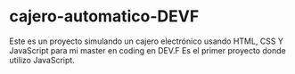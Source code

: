 # cajero-automatico-DEVF
Este es un proyecto simulando un cajero electrónico usando HTML, CSS Y JavaScript para mi master en coding en DEV.F
Es el primer proyecto donde utilizo JavaScript. 
